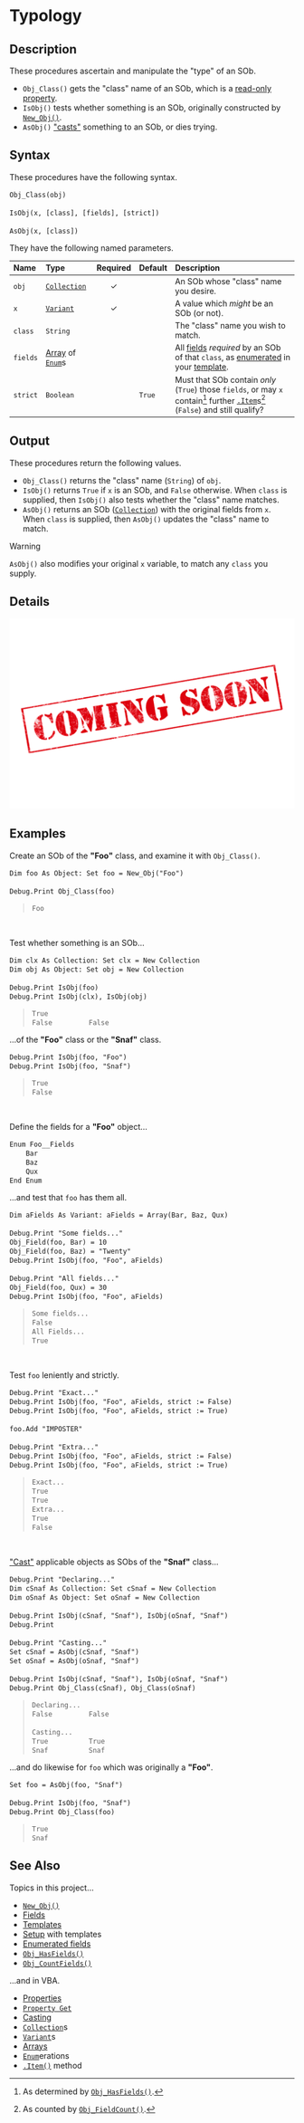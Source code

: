 # Typology #

## Description ##

These procedures ascertain and manipulate the "type" of an SOb.

  - `Obj_Class()` gets the "class" name of an SOb, which is a [read-only property][vba_prp_get].
  - `IsObj()` tests whether something is an SOb, originally constructed by [`New_Obj()`][sob_cre].
  - `AsObj()` ["casts"][vba_cast] something to an SOb, or dies trying.


## Syntax ##

These procedures have the following syntax.

```vba
Obj_Class(obj)

IsObj(x, [class], [fields], [strict])

AsObj(x, [class])
```

They have the following named parameters.

| Name     | Type                                    | Required | Default | Description                                                                                                                                   |
| :------- | :-------------------------------------- | :------: | :------ | :-------------------------------------------------------------------------------------------------------------------------------------------- |
| `obj`    | [`Collection`][vba_clx]                 | ✓        |         | An SOb whose "class" name you desire.                                                                                                         |
| `x`      | [`Variant`][vba_var]                    | ✓        |         | A value which _might_ be an SOb (or not).                                                                                                     |
| `class`  | `String`                                |          |         | The "class" name you wish to match.                                                                                                           |
| `fields` | [Array][vba_arr] of [`Enum`][vba_enum]s |          |         | All [fields][sob_fld] _required_ by an SOb of that `class`, as [enumerated][sob_rdm_tmp] in your [template][sob_tmp_enm].                     |
| `strict` | `Boolean`                               |          | `True`  | Must that SOb contain _only_ (`True`) those `fields`, or may `x` contain[^1] further [`.Item`][vba_clx_itm]s[^2] (`False`) and still qualify? |


  [^1]: As determined by [`Obj_HasFields()`][sob_flds].
  [^2]: As counted by [`Obj_FieldCount()`][sob_flds].


## Output ##

These procedures return the following values.

  - `Obj_Class()` returns the "class" name (`String`) of `obj`.
  - `IsObj()` returns `True` if `x` is an SOb, and `False` otherwise.  When `class` is supplied, then `IsObj()` also tests whether the "class" name matches.
  - `AsObj()` returns an SOb ([`Collection`][vba_clx]) with the original fields from `x`.  When `class` is supplied, then `AsObj()` updates the "class" name to match.

> [!WARNING]
> 
> `AsObj()` also modifies your original `x` variable, to match any `class` you supply.


## Details ##

![](../med/banner_unfinished.png)


## Examples ##

Create an SOb of the **"Foo"** class, and examine it with `Obj_Class()`.

```vba
Dim foo As Object: Set foo = New_Obj("Foo")

Debug.Print Obj_Class(foo)
```

> ```
> Foo
> ```

<br>

Test whether something is an SOb…

```vba
Dim clx As Collection: Set clx = New Collection
Dim obj As Object: Set obj = New Collection

Debug.Print IsObj(foo)
Debug.Print IsObj(clx), IsObj(obj)
```

> ```
> True
> False         False
> ```

…of the **"Foo"** class or the **"Snaf"** class.

```vba
Debug.Print IsObj(foo, "Foo")
Debug.Print IsObj(foo, "Snaf")
```

> ```
> True
> False
> ```

<br>

Define the fields for a **"Foo"** object…

```vba
Enum Foo__Fields
	Bar
	Baz
	Qux
End Enum
```

…and test that `foo` has them all.

```vba
Dim aFields As Variant: aFields = Array(Bar, Baz, Qux)

Debug.Print "Some fields..."
Obj_Field(foo, Bar) = 10
Obj_Field(foo, Baz) = "Twenty"
Debug.Print IsObj(foo, "Foo", aFields)

Debug.Print "All fields..."
Obj_Field(foo, Qux) = 30
Debug.Print IsObj(foo, "Foo", aFields)
```

> ```
> Some fields...
> False
> All Fields...
> True
> ```

<br>

Test `foo` leniently and strictly.

```vba
Debug.Print "Exact..."
Debug.Print IsObj(foo, "Foo", aFields, strict := False)
Debug.Print IsObj(foo, "Foo", aFields, strict := True)

foo.Add "IMPOSTER"

Debug.Print "Extra..."
Debug.Print IsObj(foo, "Foo", aFields, strict := False)
Debug.Print IsObj(foo, "Foo", aFields, strict := True)
```

> ```
> Exact...
> True
> True
> Extra...
> True
> False
> ```

<br>

["Cast"][vba_cast] applicable objects as SObs of the **"Snaf"** class…

```vba
Debug.Print "Declaring..."
Dim cSnaf As Collection: Set cSnaf = New Collection
Dim oSnaf As Object: Set oSnaf = New Collection

Debug.Print IsObj(cSnaf, "Snaf"), IsObj(oSnaf, "Snaf")
Debug.Print

Debug.Print "Casting..."
Set cSnaf = AsObj(cSnaf, "Snaf")
Set oSnaf = AsObj(oSnaf, "Snaf")

Debug.Print IsObj(cSnaf, "Snaf"), IsObj(oSnaf, "Snaf")
Debug.Print Obj_Class(cSnaf), Obj_Class(oSnaf)
```

> ```
> Declaring...
> False         False
> 
> Casting...
> True          True
> Snaf          Snaf
> ```

…and do likewise for `foo` which was originally a **"Foo"**.

```vba
Set foo = AsObj(foo, "Snaf")

Debug.Print IsObj(foo, "Snaf")
Debug.Print Obj_Class(foo)
```

> ```
> True
> Snaf
> ```


## See Also ##

Topics in this project…

  - [`New_Obj()`][sob_cre]
  - [Fields][sob_fld]
  - [Templates][sob_tmps]
  - [Setup][sob_setup] with templates
  - [Enumerated fields][sob_tmp_enm]
  - [`Obj_HasFields()`][sob_flds]
  - [`Obj_CountFields()`][sob_flds]

…and in VBA.

  - [Properties][vba_prp]
  - [`Property Get`][vba_prp_get]
  - [Casting][vba_cast]
  - [`Collection`][vba_clx]s
  - [`Variant`][vba_var]s
  - [Arrays][vba_arr]
  - [`Enum`][vba_enum]erations
  - [`.Item()`][vba_clx_itm] method



  [vba_prp_get]: https://learn.microsoft.com/office/vba/language/reference/user-interface-help/property-get-statement
  [sob_cre]:     Creation.md
  [vba_cast]:    https://learn.microsoft.com/dotnet/visual-basic/language-reference/operators/directcast-operator
  [vba_clx]:     https://learn.microsoft.com/office/vba/language/reference/user-interface-help/collection-object
  [vba_var]:     https://learn.microsoft.com/office/vba/language/reference/user-interface-help/variant-data-type
  [vba_arr]:     https://learn.microsoft.com/office/vba/language/concepts/getting-started/using-arrays
  [vba_enum]:    https://learn.microsoft.com/office/vba/language/reference/user-interface-help/enum-statement
  [sob_fld]:     Field.md
  [sob_rdm_tmp]: ../README.md#template
  [sob_tmp_enm]: ../src/SObTemplate.bas#L26-L29
  [vba_clx_itm]: https://learn.microsoft.com/office/vba/language/reference/user-interface-help/item-method-visual-basic-for-applications
  [sob_flds]:    Fields.md
  [sob_tmps]:    ../../../search?type=code&q=path:src/*Template.bas
  [sob_setup]:   ../README.md#setup
  [vba_prp]:     https://learn.microsoft.com/office/vba/language/glossary/vbe-glossary#property

